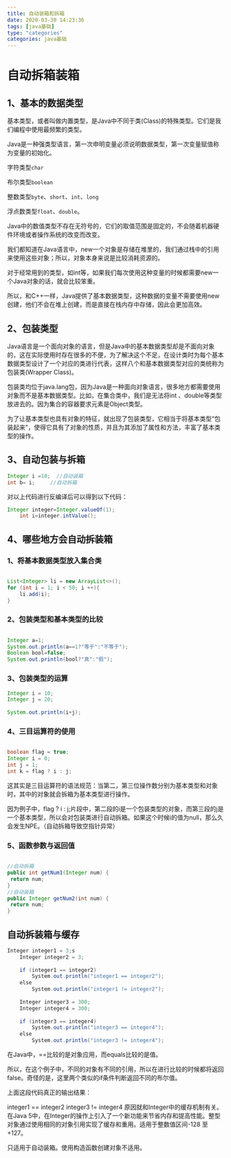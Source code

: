 ```yaml
---
title: 自动装箱和拆箱
date: 2020-03-30 14:23:36
tags: [java基础]
type: "categories"
categories: java基础
---
```




# 自动拆箱装箱

## 1、基本的数据类型

基本类型，或者叫做内置类型，是Java中不同于类(Class)的特殊类型。它们是我们编程中使用最频繁的类型。

Java是一种强类型语言，第一次申明变量必须说明数据类型，第一次变量赋值称为变量的初始化。

字符类型`char`

布尔类型`boolean`

整数类型`byte`、`short`、`int`、`long`

浮点数类型`float`、`double`。

Java中的数值类型不存在无符号的，它们的取值范围是固定的，不会随着机器硬件环境或者操作系统的改变而改变。

我们都知道在Java语言中，new一个对象是存储在堆里的，我们通过栈中的引用来使用这些对象；所以，对象本身来说是比较消耗资源的。

对于经常用到的类型，如int等，如果我们每次使用这种变量的时候都需要new一个Java对象的话，就会比较笨重。

所以，和C++一样，Java提供了基本数据类型，这种数据的变量不需要使用new创建，他们不会在堆上创建，而是直接在栈内存中存储，因此会更加高效。

## 2、包装类型

Java语言是一个面向对象的语言，但是Java中的基本数据类型却是不面向对象的，这在实际使用时存在很多的不便，为了解决这个不足，在设计类时为每个基本数据类型设计了一个对应的类进行代表，这样八个和基本数据类型对应的类统称为包装类(Wrapper Class)。

包装类均位于java.lang包，因为Java是一种面向对象语言，很多地方都需要使用对象而不是基本数据类型。比如，在集合类中，我们是无法将int 、double等类型放进去的。因为集合的容器要求元素是Object类型。

为了让基本类型也具有对象的特征，就出现了包装类型，它相当于将基本类型“包装起来”，使得它具有了对象的性质，并且为其添加了属性和方法，丰富了基本类型的操作。

## 3、自动包装与拆箱

```java
Integer i =10;  //自动装箱
int b= i;     //自动拆箱
```

对以上代码进行反编译后可以得到以下代码：

```java
Integer integer=Integer.valueOf(1); 
    int i=integer.intValue(); 
```

## 4、哪些地方会自动拆装箱

 

### 1、将基本数据类型放入集合类

```java

List<Integer> li = new ArrayList<>();
for (int i = 1; i < 50; i ++){
    li.add(i);
}
```

### 2、包装类型和基本类型的比较

```java

Integer a=1;
System.out.println(a==1?"等于":"不等于");
Boolean bool=false;
System.out.println(bool?"真":"假");
```

### 3、包装类型的运算

```java
Integer i = 10;
Integer j = 20;
 
System.out.println(i+j);
```

### 4、三目运算符的使用

```java

boolean flag = true;
Integer i = 0;
int j = 1;
int k = flag ? i : j;
```

这其实是三目运算符的语法规范：当第二，第三位操作数分别为基本类型和对象时，其中的对象就会拆箱为基本类型进行操作。

因为例子中，flag ? i : j;片段中，第二段的i是一个包装类型的对象，而第三段的j是一个基本类型，所以会对包装类进行自动拆箱。如果这个时候i的值为null，那么久会发生NPE。（自动拆箱导致空指针异常）

### 5、函数参数与返回值

```java

//自动拆箱
public int getNum1(Integer num) {
 return num;
}
//自动装箱
public Integer getNum2(int num) {
 return num;
}
```

## 自动拆装箱与缓存

```java
Integer integer1 = 3;s
    Integer integer2 = 3;
 
    if (integer1 == integer2)
        System.out.println("integer1 == integer2");
    else
        System.out.println("integer1 != integer2");
 
    Integer integer3 = 300;
    Integer integer4 = 300;
 
    if (integer3 == integer4)
        System.out.println("integer3 == integer4");
    else
        System.out.println("integer3 != integer4");
```

在Java中，==比较的是对象应用，而equals比较的是值。

所以，在这个例子中，不同的对象有不同的引用，所以在进行比较的时候都将返回false。奇怪的是，这里两个类似的if条件判断返回不同的布尔值。

上面这段代码真正的输出结果：

integer1 == integer2
integer3 != integer4
原因就和Integer中的缓存机制有关。在Java 5中，在Integer的操作上引入了一个新功能来节省内存和提高性能。整型对象通过使用相同的对象引用实现了缓存和重用。适用于整数值区间-128 至 +127。

只适用于自动装箱。使用构造函数创建对象不适用。